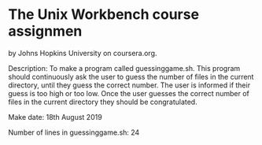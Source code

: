 # The Unix Workbench course assignmen
by Johns Hopkins University on coursera.org.

Description: To make a program called guessinggame.sh. This program should continuously ask the user to guess the number of files in the current directory, until they guess the correct number. The user is informed if their guess is too high or too low. Once the user guesses the correct number of files in the current directory they should be congratulated.

Make date: 18th August 2019

Number of lines in guessinggame.sh: 24
